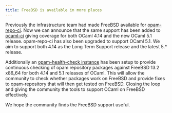 ```yaml
---
title: FreeBSD is available in more places
---
```


Previously the infrastructure team had made FreeBSD available for [opam-repo-ci](https://opam.ci.ocaml.org). 
Now we can announce that the same support has been added to [ocaml-ci](https://ocaml.ci.dev) giving coverage for both OCaml 
4.14 and the new OCaml 5.1 release.  opam-repo-ci has also been upgraded to support OCaml 5.1. We aim to support both 4.14 as
the Long Term Support release and the latest 5.* release.

Additionally an [opam-health-check instance](http://freebsd-health-check.ocamllabs.io:8080) has been setup to provide 
continuous checking of opam repository packages against FreeBSD 13.2 x86_64 for both 4.14 and 5.1 releases of OCaml. 
This will allow the community to check whether packages work on FreeBSD and provide fixes to opam-repository that will 
then get tested on FreeBSD. Closing the loop and giving the community the tools to support OCaml on FreeBSD effectively.

We hope the community finds the FreeBSD support useful. 
